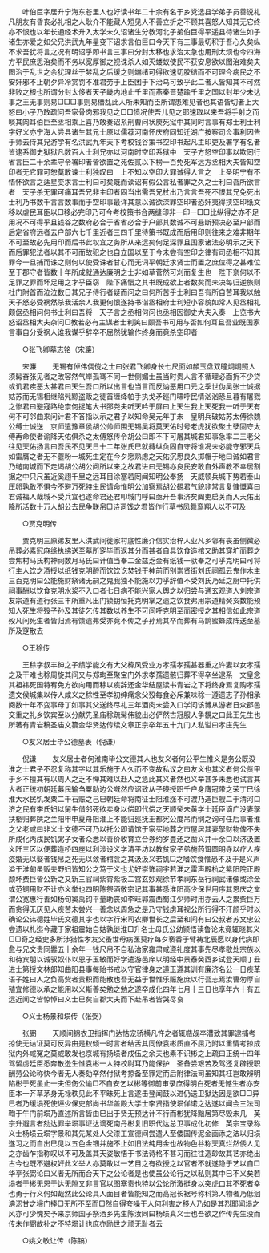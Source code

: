 <!-- { "loadSidebar": true } -->
　　叶伯巨字居升宁海东苍里人也好读书年二十余有名于乡党选县学弟子员善说礼凡朋友有昏丧必礼相之人耿介不能藏人短见人不善立折之不顾其喜怒人知其无它终亦不恨也以年长通经术升入太学未久诏诸生分教河北子弟伯巨得平遥县待诸生如子诸生亦爱之如父兄洪武九年星变下诏求言伯巨曰今天下有三事最切积于吾心久矣纵不求吾犹将言之况有明诏乎即书言三事曰分封太移也求治太急也用刑太烦也今四海方平民庶思治矣而不务以宽厚御之视诛杀人如灭蝼蚁使民不获安息欲以图治难矣夫图治于乱世之余犹理丝于棼乱之后缓之则端绪可得欲速切胶结而不可理今病民之不安奸邪不止朝夕异冷赏罚不准君劳于上臣困于下治乌可致乎此二者人皆知其不可然非败之根也所谓分封太侈者天子畿内地止千里而燕秦晋楚踰千里之国以封年少未达事之王无事则易□□□事则易僣乱此人所未知而臣所谓患难见者也其语皆切者上大怒曰小子乃敢疏问吾家骨肉邪我见之□□愤况使吾儿见之耶速取以来吾将手射之而啖其肉耳伯巨至丞相乘上喜乃敢奏诏系刑曹问状庾死狱中其同时言事有郑士利士利字好义亦宁海人尝县诸生其兄士原以儒荐河南怀庆府同知迁湖广按察司佥事利因告于师去侍其兄游学有名洪武九年天下考校钱谷策书空印书起凡主印吏及署字有名者皆逮系御史狱狱凡数百人士利兄亦以河南时空印系狱中　天子方怒空印事以欺罔行省言臣二十余辈守令署印者皆欲置之死佐贰以下榜一百免死军远方丞相大夫皆知空印者无它罪可恕莫敢谏士利独叹曰　上不知以空印大罪诚得人言之　上圣明宁有不悟怀欲言之适星变求言士利曰可矣既而读诏有假公言私者罪之久之士利曰吾所欲言者　天子杀无罪可痛耳吾兄非主印者固当出需吾兄杖出乃言言吾死不恨其兄免死出士利乃书数千言言数事而于空印事最详其意以诚欲深罪空印者恐奸夷得挟空印纸文移以虐民耳臣以□移必完印乃可今考校策书合两缝印非一印一□□比纵得之亦不足用况不可得乎且钱谷之数府必合于省省必合于户部其数诚不可悬断预决必至户部而后定省府远者去户部六七千里近者三四千里待策书既成而后用印则往来之难非期年不可至故必先用印而后书此权宜之务所从来远矣何足深罪且国家诸法必明示之天下而后罪犯法者以其不可而故犯之也自立国以至于今未尝有空印之律有司丞相不知其罪今一旦捕而诛之则何以使受诛者甘心而无词平朝廷求贤士而置之庶位得之甚难位至于郡守者皆数十年所成就通达廉明之士非如草菅然可刈而复生也　陛下奈何以不足罪之罪而坏足用之才乎臣窃　陛下痛惜之其书既成欲上者数矣而未决每归逆旅则杜门附首而泣泣数日其兄子侍行者疑而问之曰何所苦乎士利曰吾有所自苦耳我以触　天子怒必受祸然杀我活余人我更何恨遂持书诣丞相府士利短小容貌如常人见丞相礼颇倨丞相问何书士利曰吾将　天子言之丞相何问也丞相因御史大夫入奏　上览书大怒诏丞相大夫杂问□教若必有主谋者士利笑曰顾吾书可用与否如何耳且吾业既国家言事自分受祸人谁我谋乎辞卒不屈然犹输作终身而竟杀空印者 

　　○张飞卿墓志铭（宋濂） 

　　宋濂 
　　无锡有倬伟倜傥之士曰张君飞卿身长七尺面如頳玉盘双瞳炯炯照人须髯奋张见者之改容然气岸孤骞不同一世侧媚士虽当时贵人言不循理必面折不少贷或讥君疾恶太甚君曰天生吾口所以出言也当言而反讷恶用口元之季世伪吴张士诚据姑苏而无锡相继陷髠黥盗贩之徒首缠绛帕手执戈矛廵门啸呼民情汹汹恐旦暮有屠戮之惨君曰避寇路绝柰何捉笔大书邵尧夫听天吟于屏曰上天生我上天死我一听于天有何不可邻曲来问计君不答指以示之君子以知命吴元年丁未　皇明兵破姑苏太傅徐魏公缚士诚送　京师遣豫章侯胡公帅师围无锡吴将莫天佑时号老虎犹欲聚土孽固守太傅再命使者谕降天佑俱杀之太傅怒传令胡公曰即不下可屠其城君知事急率二三老父往见天佑扬言曰吾民不见天日十二年张氏巳就縳纵负固自守将谁况未必能守邪天兵如雷膺之者无不虀粉一城死生定在今夕愿熟虑之天佑沉思良久掷帽于地曰诚如君言乃缒南城而下走谒胡公胡公问所以来之故君进曰无锡亦良民安敢自外声教不幸居割据之中只尺虽近奚趐千里之远耳目涂塞若罔闻知明公奉扬　天威顿兵城下势若泰山压卵孰敢不惧今不避万死特生民请命惟明公加察焉胡公覩君气貌非常言复慷慨喜曰君诚福人哉城不受兵宜也遂命君还君叩城门呼曰亟开吾事济矣阍吏启关而入天佑出降所活数十万人胡公去民争联帛□诗词饯之君皆作行草书凤舞鸾翔人以不可及 

　　○贾克明传 

　　贾克明三原弟友里人洪武间徙家村底性廉介信实治梓人业凡乡邻有丧虽侧微必吊葬必素冠麻绦执绋送至墓所窆毕而返其分而甚者自具饮食造棺又助其穿圹而葬之尝焦村马氏构神祠数月马氏曰计值当奉二金兹乏金有纸钱一驮奉之可乎克明曰可将行主人饮之酒授以纸钱克明酹而饮饮讫焚钱干神前而别崇贤街刘氏祠孤云鬼作木主三百克明曰公能施财祭诸无嗣之鬼我独不能施以力乎辞值不受刘氏乃延之厨中托供祠事酬以饮食克明水浆不入口者七日病不能兴家人舆之以归尝与通玄观道人刘宗道友宗道有道行张三丰所重凡出门锁钥恒托克明掌之遗之饮食弗用宗道精癸亥数能预知人死生将殁子孙及其徒乞传其数以养生不可间呼克明至而密授之其相信如此宗道殁凡问死生者皆归焉有馈遗弗受亦竟不传之子孙焉其卒而葬有乌鹊蜜蜂成阵送至墓所及窆散去 

　　○王稌传 

　　王稌字叔丰绅之子绩学能文有大父椲风受业方孝孺孝孺甚器重之许妻以女孝孺之及干难也稌周旋其间又与郑珣至聚宝门外求孝孺遗骸归葬不得卒坐逮系　文皇念其祖祎死国特宥免方欲向用而稌以疾辞还金华结屋读书青岩之下将终身焉复购孝孺遗文侯城集以传人咸义之稌性至孝初绅痛念父殁每食必斥兼味稌一遵遗志子孙相承阅数十年不变事母丁如事其父送终尽礼三年酒肉未尝入口学问该博从游者日众郡邑交重之礼乡饮宾至以分献先圣庙稌疏髯伟貌出必俨然古冠服人争覩之曰此王先生也所著有青岩稿圣庙文纂金华贤达传续文章正宗卒年五十九门人私谥曰孝庄先生 

　　○友义居士毕公德墓表（倪谦） 

　　倪谦 
　　友义居士者何淮南毕公文德其人也友义者何公平生惟义是务公既没淮之士君子不忍复称其字以其乐施于人久而不变故私议之曰友义也其义者何公赀甲于乡不擅其有以周人之乏不惮其难以赴人之急此其义者然也义举甚多未悉也试言其大者正统初朝廷募民输刍粟助边公嘅然应诏致从子瑛授职千户身膺冠带之荣丁巳徐淮大水民饥发粟二千石赈之己巳朝廷命将南征士阻淮涨不可渡乃造巨艘二于清河口济之民有李氏妇以舅牛借邻死欲卖身以偿即代偿之天顺癸未黄学士廷臣谪广没妻孥扶柩归葬陜之兰阳甲申夏舟阻淮上不能归廵抚王都宪公度吊而悯之询可任后事者淮之父老咸曰非义士文德不可乃以托公即请馆于家买地葬之市屋居其妻孥财物俾不失所成化丙戌民饥粥子女者众悉以善价收育立合券约岁豊还之凿义井十余口以济汲置义阡三区以便葬造桥四座以利涉设义学清平坊以教贫家子弟施药饵圆明寺以疗人疾疫婚无以娶者钱帛之死无以敛者棺衾之其汲汲义若饥□之嗜饮食惟恐不及于是义声溢于淮甸虽贩夫野妇皆知公之笃于义也尤好崇饰祠宇若淮之雷声殿杭之紫阳院正殿颓坏费巨皆公新之又新三官祠紫霄紫极二宫玄妙观徐节孝祠东岳行祠武诸像或涂金或范铜用财不计亦义举也四明陈祭酒敬宗记其事甚悉淮阳高少保世用序其恩庆之堂谓公宽惠行善如杨旬窦禹钧平量助丧如李旺郭震西蜀江少师时用亦云人之累赀巨万而贪得无厌见人疾苦未尝兴一善念以周急之是乃守钱虏耳视公所行得不汗颜乎时以确论公讳德姓毕氏文德其字也以字行宋司农卿世长之后至和间有曰公叔者苏文忠公尝遗以札迄今藏于家祖震始自姑孰徙淮□升名士母氏公幼颕悟读鲁论未竟辄晓其义□□奇之经史多所涉猎性孝友父蚤世母病医莫疗每夕亵香于臂祷北辰愿以身代病即愈与兄文贵同爨五十余年一钱尺帛不自私治家雍肃咸遵礼度其事先尽孝敬处宗族以和待宾朋以诚驭奴仆以恩子玉敏而好学遣游邑庠以明经中景泰癸酉乡试登天顺丁丑进士第授文林郎知曲阳县事每贻书戒以守官律身之道玉遵其训有廉济名公一日疾革语子姓曰人之负高赀者贵积而能散也吾无益于世惟乐赈施庶以行吾志焉汝曹勿厚自殖宜修德以承之能用以义斯善矣勉之勉之遂卒成化四年七月十三日也享年六十有五远近闻之皆惊悼曰义士巳矣自郡大夫而下赴吊者皆哭尽哀 

　　○义士杨景和埙传（张弼） 

　　张弼 
　　天顺间锦衣卫指挥门达怙宠骄横凡忤之者辄嗾觇卒潜致其罪逮捕考掠使无诘证莫可反异由是权倾一时言者结舌其同僚袁彬质直不屈乃附以重情考掠成狱内外咸冤之莫或敢发也京城有扬埙者戍伍之余夫也素不识彬之上疏曰正统十四年驾留虏廷臣悉奔散迯生惟袁彬一人特校尉耳乃能保护　圣备尝艰苦及驾还复辟授职酬劳公论称快今者无人奏劾卒然付狱考掠备至罪定而后附律法司虽知其枉岂敢辨明陷彬于死虽止一夫但伤公谕□不自安乞以彬等御前审录庶得明白死者无憾生者亦安臣本一芥草茅身无禄秩见此不平昧死上言遂击登闻鼓以进仍送卫狱达因是欲□□异巳者乃缓埙死使诬少保吏部尚书华盖殿大学士李贤指使埙佯诺之达遂以闻会三法司鞫于午门前埙乃直述所言皆由巳出于贤无预达计不行而彬犹降黜居第尽毁未几　英宗升遐言者劾达罪举埙事证达谪死南丹彬复旧职代达总卫事成化初修　英宗宝录称义士杨埙云埙字景和其先某处人父漆工宣德间尝遣人至倭国传泥金画添之法以归埙遂习之而自出巳见以五色金钿并施不止如旧法纯用金也故物色谷称天真烂然倭人见之亦齿乍指称叹以不可及盖其天姿敏悟于书法诗格不甚习而往往造玅故其艺亦绝出古今也既不避权奸此义举人亦莫敢以一艺目之有欲授之以官者不就遂隐于艺以自□华亭张弼论曰义者无所而合天下之公论者是也使虽公论行之以私则其中巳不义矣若埙者于彬无恩于达无隙又非言官以图塞责也特以公论所激挺身以突虎口其不死者幸也勇于行义何如哉然此公论具人面目者皆能知之而高冠长裾号称科第人物者乃低洄淟涊甘之埽门捧□无所不至而□然自得夸噪于人何利害之移人乃如是其烈耶闻埙之风亦可少愧矣予来京师国子祭酒乡先生陈汝同曰杨埙真义士也吾欲之作传先生没而传未作弼故补之不特埙计也庶亦励世之顽无耻者云 

　　○姚文敏让传（陈镐） 


